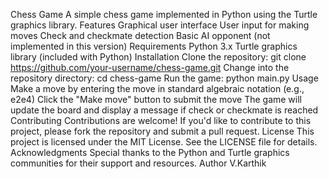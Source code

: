 Chess Game
A simple chess game implemented in Python using the Turtle graphics library.
Features
Graphical user interface
User input for making moves
Check and checkmate detection
Basic AI opponent (not implemented in this version)
Requirements
Python 3.x
Turtle graphics library (included with Python)
Installation
Clone the repository: git clone https://github.com/your-username/chess-game.git
Change into the repository directory: cd chess-game
Run the game: python main.py
Usage
Make a move by entering the move in standard algebraic notation (e.g., e2e4)
Click the "Make move" button to submit the move
The game will update the board and display a message if check or checkmate is reached
Contributing
Contributions are welcome! If you'd like to contribute to this project, please fork the repository and submit a pull request.
License
This project is licensed under the MIT License. See the LICENSE file for details.
Acknowledgments
Special thanks to the Python and Turtle graphics communities for their support and resources.
Author 
V.Karthik   